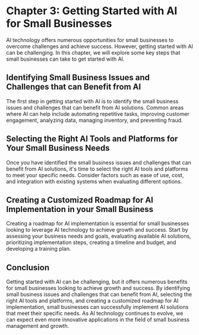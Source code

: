 Chapter 3: Getting Started with AI for Small Businesses
=======================================================

AI technology offers numerous opportunities for small businesses to overcome challenges and achieve success. However, getting started with AI can be challenging. In this chapter, we will explore some key steps that small businesses can take to get started with AI.

Identifying Small Business Issues and Challenges that can Benefit from AI
-------------------------------------------------------------------------

The first step in getting started with AI is to identify the small business issues and challenges that can benefit from AI solutions. Common areas where AI can help include automating repetitive tasks, improving customer engagement, analyzing data, managing inventory, and preventing fraud.

Selecting the Right AI Tools and Platforms for Your Small Business Needs
------------------------------------------------------------------------

Once you have identified the small business issues and challenges that can benefit from AI solutions, it's time to select the right AI tools and platforms to meet your specific needs. Consider factors such as ease of use, cost, and integration with existing systems when evaluating different options.

Creating a Customized Roadmap for AI Implementation in your Small Business
--------------------------------------------------------------------------

Creating a roadmap for AI implementation is essential for small businesses looking to leverage AI technology to achieve growth and success. Start by assessing your business needs and goals, evaluating available AI solutions, prioritizing implementation steps, creating a timeline and budget, and developing a training plan.

Conclusion
----------

Getting started with AI can be challenging, but it offers numerous benefits for small businesses looking to achieve growth and success. By identifying small business issues and challenges that can benefit from AI, selecting the right AI tools and platforms, and creating a customized roadmap for AI implementation, small businesses can successfully implement AI solutions that meet their specific needs. As AI technology continues to evolve, we can expect even more innovative applications in the field of small business management and growth.
